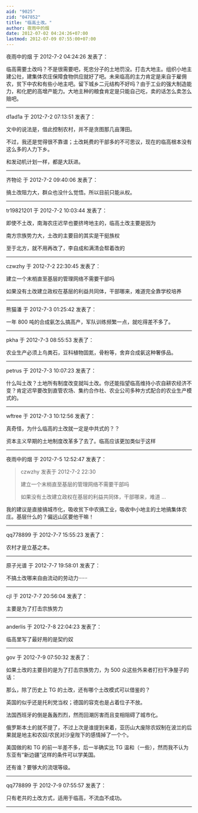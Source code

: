 ```yaml
---
aid: "9025"
zid: "047852"
title: "临高土改。"
author: 夜雨中的烟
date: 2012-07-02 04:24:26+07:00
lastmod: 2012-07-09 07:55:00+07:00
---
```


夜雨中的烟 于 2012-7-2 04:24:26 发表了：

临高需要土改吗？不是很需要吧，死忠分子的土地罚没。打击大地主。组织小地主建公社，建集体农庄保障食物供应就好了吧。未来临高的主力肯定是来自于雇佣农，贫下中农和有些小地主吧。留下城乡二元结构不好吗？由于工业的强大制造能力，和化肥的高增产能力。大地主种的粮食肯定是只能自己吃，卖的话怎么卖怎么赔吧。

---

d1ad1a 于 2012-7-2 07:13:51 发表了：

文中的说法是，借此控制农村，并不是贪图那几亩薄田。

不过，我还是觉得很不靠谱；土改耗费的干部多的不可思议，现在的临高根本没有这么多的人力下乡。

和发动机计划一样，都是大跃进。

---

齐物论 于 2012-7-2 09:40:06 发表了：

搞土改阻力大，群众也没什么觉悟。所以目前只能从权。

---

tr19821201 于 2012-7-2 10:03:44 发表了：

即使不土改，南海农庄迟早也要挤垮地主的，临高土改主要是因为

南方宗族势力大，土改的主要目的其实是干挺族权

至于北方，就不用再改了，李自成和满清会帮着改的

---

czwzhy 于 2012-7-2 22:30:45 发表了：

建立一个末梢直至基层的管理网络不需要干部吗

如果没有土改建立政权在基层的利益共同体，干部哪来，难道完全靠学校培养

---

熊猫潘 于 2012-7-3 01:25:42 发表了：

一年 800 吨的合成氨怎么搞高产，军队训练频繁一点，就吃得差不多了。

---

pkha 于 2012-7-3 08:55:53 发表了：

农业生产必须上鸟粪石，豆科植物固氮，骨粉等，舍弃合成氨这种奢侈品。

---

petrus 于 2012-7-3 10:07:23 发表了：

什么叫土改？土地所有制度改变就叫土改。你还能指望临高维持小农自耕农经济不变？肯定迟早要改到直管农场、集约合作社、农业公司多种方式配合的农业生产模式的。

---

wftree 于 2012-7-3 10:12:56 发表了：

真奇怪，为什么临高的土改就一定是中共式的？？

资本主义早期的土地制度改革多了去了。临高应该更加类似于这样

---

夜雨中的烟 于 2012-7-5 12:52:47 发表了：

> czwzhy 发表于 2012-7-2 22:30
>
> 建立一个末梢直至基层的管理网络不需要干部吗
>
> 如果没有土改建立政权在基层的利益共同体，干部哪来，难道 ...

我的建议是直接搞城市化，吸收贫下中农搞工业，吸收中小地主的土地搞集体农庄。基层什么的？偏远山区要他干嘛！

---

qq778899 于 2012-7-7 15:55:23 发表了：

农村才是立基之本。

---

原子光谱 于 2012-7-7 19:58:01 发表了：

不搞土改哪来自由流动的劳动力······

---

cjl 于 2012-7-7 20:56:04 发表了：

主要是为了打击宗族势力

---

anderlis 于 2012-7-8 22:04:23 发表了：

临高里写了最好用的是契约奴

---

gov 于 2012-7-9 07:50:32 发表了：

如果土改的主要目的是为了打击宗族势力，为 500 众这些外来者打扫干净屋子的话：

那么，除了历史上 TG 的土改，还有哪个土改模式可以借鉴的？

英国的似乎还是托利党当权；德国的容克也是占着位子不放。

法国西班牙的倒是轰轰烈烈，然而回潮厉害而且变相阻碍了城市化。

俄罗斯本土的就不提了，不过上次是谁提到来着，亚历山大废除农奴制在波兰的后果就是地主和农奴/农民对沙皇陛下的感情掉了一个个。

美国做的和 TG 的前一半差不多，后一半确实比 TG 温和（一些），然而我不认为东亚有“新边疆”这样的条件可以学美国。

还有谁？要够大的流氓等级。

---

qq778899 于 2012-7-9 07:55:57 发表了：

只有老共的土改方式，适用于临高，不流血不成功。

---
